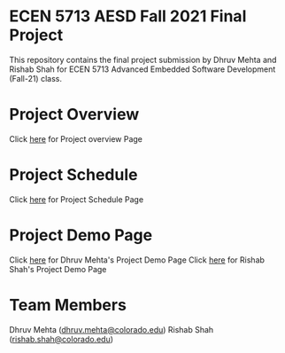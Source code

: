 # ECEN 5713 AESD Fall 2021 Final Project
This repository contains the final project submission by Dhruv Mehta and Rishab Shah for ECEN 5713 Advanced Embedded Software Development (Fall-21) class.
# Project Overview
Click [here](https://github.com/cu-ecen-aeld/final-project-DhruvHMehta/wiki/Project-Overview) for Project overview Page
# Project Schedule
Click [here](https://github.com/cu-ecen-aeld/final-project-DhruvHMehta/wiki/Final-Project-Schedule-Page) for Project Schedule Page
# Project Demo Page
Click [here](https://github.com/cu-ecen-aeld/final-project-DhruvHMehta/wiki/Dhruv-Mehta's-Final-Project-Video) for Dhruv Mehta's Project Demo Page
Click [here](https://github.com/cu-ecen-aeld/final-project-Rishab-Shah/wiki/Rishab's-final-Project-video) for Rishab Shah's Project Demo Page
# Team Members
Dhruv Mehta (dhruv.mehta@colorado.edu)
Rishab Shah (rishab.shah@colorado.edu)
